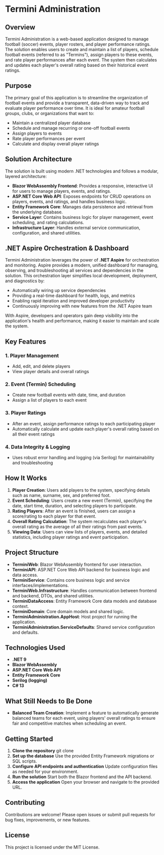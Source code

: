 # Termini Administration

## Overview
Termini Administration is a web-based application designed to manage football (soccer) events, player rosters, and player performance ratings. The solution enables users to create and maintain a list of players, schedule football events (referred to as "Termins"), assign players to these events, and rate player performances after each event. The system then calculates and updates each player's overall rating based on their historical event ratings.

## Purpose
The primary goal of this application is to streamline the organization of football events and provide a transparent, data-driven way to track and evaluate player performance over time. It is ideal for amateur football groups, clubs, or organizations that want to:
- Maintain a centralized player database
- Schedule and manage recurring or one-off football events
- Assign players to events
- Rate player performances per event
- Calculate and display overall player ratings

## Solution Architecture
The solution is built using modern .NET technologies and follows a modular, layered architecture:

- **Blazor WebAssembly Frontend**: Provides a responsive, interactive UI for users to manage players, events, and ratings.
- **ASP.NET Core Web API**: Exposes endpoints for CRUD operations on players, events, and ratings, and handles business logic.
- **Entity Framework Core**: Manages data persistence and retrieval from the underlying database.
- **Service Layer**: Contains business logic for player management, event scheduling, and rating calculations.
- **Infrastructure Layer**: Handles external service communication, configuration, and shared utilities.

## .NET Aspire Orchestration & Dashboard
Termini Administration leverages the power of **.NET Aspire** for orchestration and monitoring. Aspire provides a modern, unified dashboard for managing, observing, and troubleshooting all services and dependencies in the solution. This orchestration layer simplifies local development, deployment, and diagnostics by:
- Automatically wiring up service dependencies
- Providing a real-time dashboard for health, logs, and metrics
- Enabling rapid iteration and improved developer productivity
- Continuously improving with new features from the .NET Aspire team

With Aspire, developers and operators gain deep visibility into the application's health and performance, making it easier to maintain and scale the system.

## Key Features
### 1. Player Management
- Add, edit, and delete players
- View player details and overall ratings

### 2. Event (Termin) Scheduling
- Create new football events with date, time, and duration
- Assign a list of players to each event

### 3. Player Ratings
- After an event, assign performance ratings to each participating player
- Automatically calculate and update each player's overall rating based on all their event ratings

### 4. Data Integrity & Logging
- Uses robust error handling and logging (via Serilog) for maintainability and troubleshooting

## How It Works
1. **Player Creation**: Users add players to the system, specifying details such as name, surname, sex, and preferred foot.
2. **Event Scheduling**: Users create a new event (Termin), specifying the date, start time, duration, and selecting players to participate.
3. **Rating Players**: After an event is finished, users can assign a score/rating to each player for that event.
4. **Overall Rating Calculation**: The system recalculates each player's overall rating as the average of all their ratings from past events.
5. **Viewing Data**: Users can view lists of players, events, and detailed statistics, including player ratings and event participation.

## Project Structure
- **TerminiWeb**: Blazor WebAssembly frontend for user interaction.
- **TerminiAPI**: ASP.NET Core Web API backend for business logic and data access.
- **TerminiService**: Contains core business logic and service interfaces/implementations.
- **TerminiWeb.Infrastructure**: Handles communication between frontend and backend, DTOs, and shared utilities.
- **TerminiDataAccess**: Entity Framework Core data models and database context.
- **TerminiDomain**: Core domain models and shared logic.
- **TerminiAdministration.AppHost**: Host project for running the application.
- **TerminiAdministration.ServiceDefaults**: Shared service configuration and defaults.

## Technologies Used
- **.NET 9**
- **Blazor WebAssembly**
- **ASP.NET Core Web API**
- **Entity Framework Core**
- **Serilog (logging)**
- **C# 13**

## What Still Needs to Be Done
- **Balanced Team Creation**: Implement a feature to automatically generate balanced teams for each event, using players' overall ratings to ensure fair and competitive matches when scheduling an event.

## Getting Started
1. **Clone the repository** 
git clone <your-repo-url>
2. **Set up the database**
Use the provided Entity Framework migrations or SQL scripts.
3. **Configure API endpoints and authentication**
Update configuration files as needed for your environment.
4. **Run the solution**
Start both the Blazor frontend and the API backend.
5. **Access the application**
Open your browser and navigate to the provided URL.

## Contributing
Contributions are welcome! Please open issues or submit pull requests for bug fixes, improvements, or new features.

## License
This project is licensed under the MIT License.